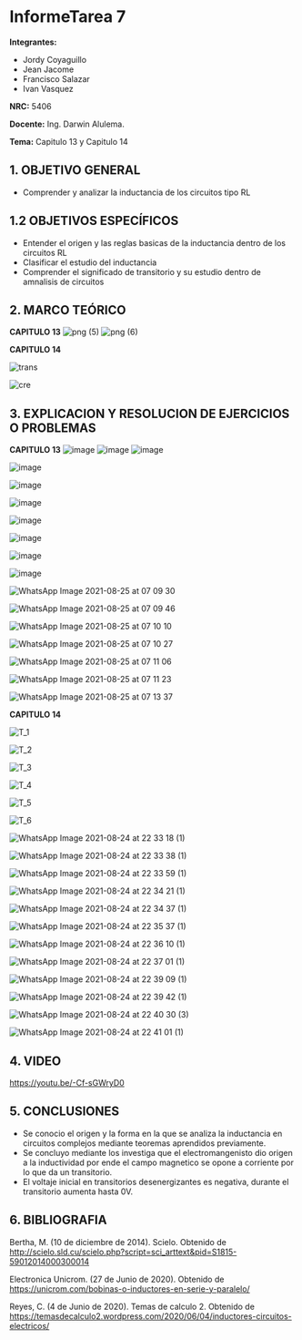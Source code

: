 # InformeTarea 7
**Integrantes:**
- Jordy Coyaguillo
- Jean Jacome
- Francisco Salazar
- Ivan Vasquez



 **NRC:** 5406
 
 **Docente:** Ing. Darwin Alulema.
 
 **Tema:** Capitulo 13 y Capitulo 14
 
 ## 1. OBJETIVO GENERAL
 - Comprender y analizar la inductancia de los circuitos tipo RL

 ## 1.2 OBJETIVOS ESPECÍFICOS
 - Entender el origen y las reglas basicas de la inductancia dentro de los circuitos RL
 - Clasificar el estudio del inductancia
 - Comprender el significado de transitorio y su estudio dentro de amnalisis de circuitos
 
 ## 2. MARCO TEÓRICO
 **CAPITULO 13**
 ![png (5)](https://user-images.githubusercontent.com/85137954/130724723-e4489a1e-2ae7-4e6b-912e-535460d72927.png)
![png (6)](https://user-images.githubusercontent.com/85137954/130724733-d9e69400-0cd5-4d9a-969d-aa15f607dc84.png)

 
 **CAPITULO 14**
 
 ![trans](https://user-images.githubusercontent.com/84586968/130715406-1fba49ab-d4fe-4e8a-8258-63d748453460.png)
 
 ![cre](https://user-images.githubusercontent.com/84586968/130715412-cad3c7a2-9ec9-4a18-a4c7-9108b36cdb10.png)
 
 ## 3. EXPLICACION Y RESOLUCION DE EJERCICIOS O PROBLEMAS 
 
 **CAPITULO 13**
 ![image](https://user-images.githubusercontent.com/85137954/130718892-dfe2a9cc-398e-4146-99d7-8a19ed964924.png)
![image](https://user-images.githubusercontent.com/85137954/130719049-e4442e5f-4216-4b67-8e43-8e4f37ccbaa6.png)
![image](https://user-images.githubusercontent.com/85137954/130719068-f41cf60a-c489-4839-84e3-872493bdc614.png)

![image](https://user-images.githubusercontent.com/85137954/130719220-d349d0d5-8b2d-4531-b68f-7af17de65a59.png)

![image](https://user-images.githubusercontent.com/85137954/130719354-3c2a2c90-5d12-47d4-bb0c-c8c67f039266.png)

![image](https://user-images.githubusercontent.com/85137954/130719609-55f2cdd9-790a-4cce-86b5-5a8da75542a9.png)

![image](https://user-images.githubusercontent.com/85137954/130719750-5f352970-51f4-4f25-b583-a958c260fabd.png)

![image](https://user-images.githubusercontent.com/85137954/130719875-975c3e42-4cf0-4ed1-a040-1a29dd54cd60.png)

![image](https://user-images.githubusercontent.com/85137954/130719917-6f4aaacf-ff6c-44cf-a323-133ad84dfbaf.png)

![image](https://user-images.githubusercontent.com/85137954/130719959-eda28434-4010-454d-8b55-c541a15e1060.png)

![WhatsApp Image 2021-08-25 at 07 09 30](https://user-images.githubusercontent.com/85137954/130788245-696c51f2-5f7c-4fd7-98f0-7a17ee1aa6ac.jpeg)

![WhatsApp Image 2021-08-25 at 07 09 46](https://user-images.githubusercontent.com/85137954/130788262-329c5690-f99a-42f8-b75b-54c0896d67e9.jpeg)

![WhatsApp Image 2021-08-25 at 07 10 10](https://user-images.githubusercontent.com/85137954/130788270-34ede027-5766-4268-a423-3cea68ac68ee.jpeg)

![WhatsApp Image 2021-08-25 at 07 10 27](https://user-images.githubusercontent.com/85137954/130788282-3cdde987-3870-4c44-baa3-801077f54247.jpeg)

![WhatsApp Image 2021-08-25 at 07 11 06](https://user-images.githubusercontent.com/85137954/130788295-a02a9b67-f7e7-45c8-979a-ecd87bcd4706.jpeg)

![WhatsApp Image 2021-08-25 at 07 11 23](https://user-images.githubusercontent.com/85137954/130788324-099ac517-6d94-44f4-994a-cdcd97aa0f4b.jpeg)

![WhatsApp Image 2021-08-25 at 07 13 37](https://user-images.githubusercontent.com/85137954/130788491-a1ec8d79-d0b1-4297-9ba6-62debfcd3a93.jpeg)

 **CAPITULO 14**

![T_1](https://user-images.githubusercontent.com/84586968/130708680-f9ad3d2b-751f-4ace-a4a5-c891a5464a78.PNG)

![T_2](https://user-images.githubusercontent.com/84586968/130708682-393461c4-18ce-4912-8ff9-39769baa0950.PNG)

![T_3](https://user-images.githubusercontent.com/84586968/130708683-4ee4ccd9-8036-408d-aa27-cf0b55ecd99a.PNG)

![T_4](https://user-images.githubusercontent.com/84586968/130708685-eeb11a3e-a445-4ea6-8836-c08f2b8d8de7.PNG)

![T_5](https://user-images.githubusercontent.com/84586968/130708686-01dd2e6d-9839-4dd6-8af7-19b69e715a0c.PNG)

![T_6](https://user-images.githubusercontent.com/84586968/130708687-d273f08f-81d1-4783-838a-eb7a0e07a22e.PNG)

![WhatsApp Image 2021-08-24 at 22 33 18 (1)](https://user-images.githubusercontent.com/85137954/130787240-c1662bda-eb34-4957-ac2a-7b358fef444e.jpeg)

![WhatsApp Image 2021-08-24 at 22 33 38 (1)](https://user-images.githubusercontent.com/85137954/130787246-2bac7aa6-f35e-4e29-b7b1-ac9352f0377f.jpeg)

![WhatsApp Image 2021-08-24 at 22 33 59 (1)](https://user-images.githubusercontent.com/85137954/130787266-18827efa-73b9-4312-b899-934b5c1c1220.jpeg)

![WhatsApp Image 2021-08-24 at 22 34 21 (1)](https://user-images.githubusercontent.com/85137954/130787275-7373d595-983e-4e5a-8735-71ba1875bc4f.jpeg)

![WhatsApp Image 2021-08-24 at 22 34 37 (1)](https://user-images.githubusercontent.com/85137954/130787280-69c7851c-5cab-4847-8bf9-586a30f4c6ca.jpeg)

![WhatsApp Image 2021-08-24 at 22 35 37 (1)](https://user-images.githubusercontent.com/85137954/130787375-d3ad3e71-fb24-45ff-9a12-0e067bc71599.jpeg)

![WhatsApp Image 2021-08-24 at 22 36 10 (1)](https://user-images.githubusercontent.com/85137954/130787379-aab1e71d-6db3-498b-96cf-dd66882d3197.jpeg)

![WhatsApp Image 2021-08-24 at 22 37 01 (1)](https://user-images.githubusercontent.com/85137954/130787385-7891542a-cfae-43eb-8af0-23986762d0af.jpeg)

![WhatsApp Image 2021-08-24 at 22 39 09 (1)](https://user-images.githubusercontent.com/85137954/130787388-f821a705-d38d-4f36-8d43-22691533c34b.jpeg)

![WhatsApp Image 2021-08-24 at 22 39 42 (1)](https://user-images.githubusercontent.com/85137954/130787414-5b280e96-bf7e-498b-8ca5-ec16bdc9d548.jpeg)

![WhatsApp Image 2021-08-24 at 22 40 30 (3)](https://user-images.githubusercontent.com/85137954/130787430-fce6308d-5967-413c-9f32-e6f9e5e77078.jpeg)

![WhatsApp Image 2021-08-24 at 22 41 01 (1)](https://user-images.githubusercontent.com/85137954/130787433-390627cb-691d-47be-9e87-f382c4c0ba2e.jpeg)

 ## 4. VIDEO
 https://youtu.be/-Cf-sGWryD0

 ## 5. CONCLUSIONES
- Se conocio el origen y la forma en la que se analiza la inductancia en circuitos complejos mediante teoremas aprendidos previamente.
- Se concluyo mediante los investiga que el electromangenisto dio origen a la inductividad por ende el campo magnetico se opone a corriente por lo que da un transitorio.
- El voltaje inicial en transitorios desenergizantes es negativa, durante el transitorio aumenta hasta 0V.
 ## 6. BIBLIOGRAFIA

Bertha, M. (10 de diciembre de 2014). Scielo. Obtenido de http://scielo.sld.cu/scielo.php?script=sci_arttext&pid=S1815-59012014000300014

Electronica Unicrom. (27 de Junio de 2020). Obtenido de https://unicrom.com/bobinas-o-inductores-en-serie-y-paralelo/

Reyes, C. (4 de Junio de 2020). Temas de calculo 2. Obtenido de https://temasdecalculo2.wordpress.com/2020/06/04/inductores-circuitos-electricos/




